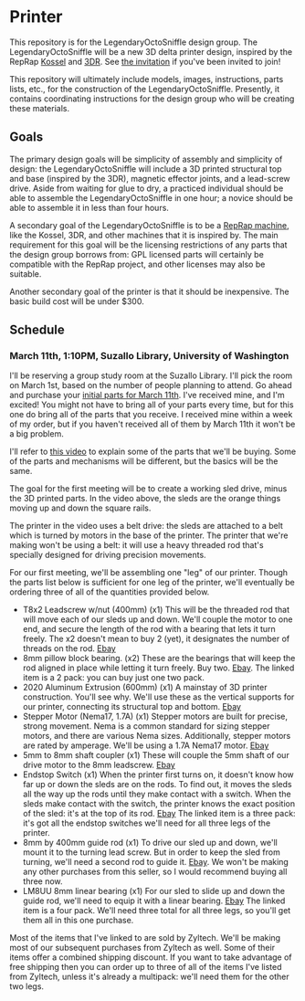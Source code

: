 # Printer

This repository is for the LegendaryOctoSniffle design group. The LegendaryOctoSniffle will be a new 3D delta printer design, inspired by the RepRap [Kossel](http://reprap.org/wiki/Kossel) and [3DR](http://reprap.org/wiki/3DR). See [the invitation](INVITATION.md) if you've been invited to join!

This repository will ultimately include models, images, instructions, parts lists, etc., for the construction of the LegendaryOctoSniffle. Presently, it contains coordinating instructions for the design group who will be creating these materials.

## Goals

The primary design goals will be simplicity of assembly and simplicity of design: the LegendaryOctoSniffle will include a 3D printed structural top and base (inspired by the 3DR), magnetic effector joints, and a lead-screw drive. Aside from waiting for glue to dry, a practiced individual should be able to assemble the LegendaryOctoSniffle in one hour; a novice should be able to assemble it in less than four hours.

A secondary goal of the LegendaryOctoSniffle is to be a [RepRap machine](http://reprap.org/wiki/RepRap_Machines), like the Kossel, 3DR, and other machines that it is inspired by. The main requirement for this goal will be the licensing restrictions of any parts that the design group borrows from: GPL licensed parts will certainly be compatible with the RepRap project, and other licenses may also be suitable.

Another secondary goal of the printer is that it should be inexpensive. The basic build cost will be under $300.

## Schedule

### March 11th, 1:10PM, Suzallo Library, University of Washington

I'll be reserving a group study room at the Suzallo Library. I'll pick the room on March 1st, based on the number of people planning to attend. Go ahead and purchase your [initial parts for March 11th](https://github.com/LegendaryOctoSniffle/Parts#march-10-march-11-2018). I've received mine, and I'm excited! You might not have to bring all of your parts every time, but for this one do bring all of the parts that you receive. I received mine within a week of my order, but if you haven't received all of them by March 11th it won't be a big problem.

I'll refer to [this video](https://youtu.be/KroO4_xwKcs) to explain some of the parts that we'll be buying. Some of the parts and mechanisms will be different, but the basics will be the same.

The goal for the first meeting will be to create a working sled drive, minus the 3D printed parts. In the video above, the sleds are the orange things moving up and down the square rails.

The printer in the video uses a belt drive: the sleds are attached to a belt which is turned by motors in the base of the printer. The printer that we're making won't be using a belt: it will use a heavy threaded rod that's specially designed for driving precision movements.

For our first meeting, we'll be assembling one "leg" of our printer. Though the parts list below is sufficient for one leg of the printer, we'll eventually be ordering three of all of the quantities provided below.

* T8x2 Leadscrew w/nut (400mm) (x1)
  This will be the threaded rod that will move each of our sleds up and down. We'll couple the motor to one end, and secure the length of the rod with a bearing that lets it turn freely. The x2 doesn't mean to buy 2 (yet), it designates the number of threads on the rod. [Ebay](https://www.ebay.com/itm/322001200138?var=510932183194)
* 8mm pillow block bearing. (x2)
  These are the bearings that will keep the rod aligned in place while letting it turn freely. Buy two. [Ebay](https://www.ebay.com/itm/2X-8mm-pillow-block-Self-aligning-bearing-mounted-support-3D-printer-CNC-Reprap-/322008974125). The linked item is a 2 pack: you can buy just one two pack.
* 2020 Aluminum Extrusion (600mm) (x1)
  A mainstay of 3D printer construction. You'll see why. We'll use these as the vertical supports for our printer, connecting its structural top and bottom. [Ebay](https://www.ebay.com/itm/322880737350)
* Stepper Motor (Nema17, 1.7A) (x1)
  Stepper motors are built for precise, strong movement. Nema is a common standard for sizing stepper motors, and there are various Nema sizes. Additionally, stepper motors are rated by amperage. We'll be using a 1.7A Nema17 motor. [Ebay](https://www.ebay.com/itm/321966121485)
* 5mm to 8mm shaft coupler (x1)
  These will couple the 5mm shaft of our drive motor to the 8mm leadscrew. [Ebay](https://www.ebay.com/itm/321966928277)
* Endstop Switch (x1)
  When the printer first turns on, it doesn't know how far up or down the sleds are on the rods. To find out, it moves the sleds all the way up the rods until they make contact with a switch. When the sleds make contact with the switch, the printer knows the exact position of the sled: it's at the top of its rod. [Ebay](http://r.ebay.com/yveNca) The linked item is a three pack: it's got all the endstop switches we'll need for all three legs of the printer.
* 8mm by 400mm guide rod (x1)
  To drive our sled up and down, we'll mount it to the turning lead screw. But in order to keep the sled from turning, we'll need a second rod to guide it. [Ebay](https://www.ebay.com/itm/322454805576). We won't be making any other purchases from this seller, so I would recommend buying all three now.
* LM8UU 8mm linear bearing (x1)
  For our sled to slide up and down the guide rod, we'll need to equip it with a linear bearing. [Ebay](https://www.ebay.com/itm/141843551594) The linked item is a four pack. We'll need three total for all three legs, so you'll get them all in this one purchase.
  
Most of the items that I've linked to are sold by Zyltech. We'll be making most of our subsequent purchases from Zyltech as well. Some of their items offer a combined shipping discount. If you want to take advantage of free shipping then you can order up to three of all of the items I've listed from Zyltech, unless it's already a multipack: we'll need them for the other two legs.
